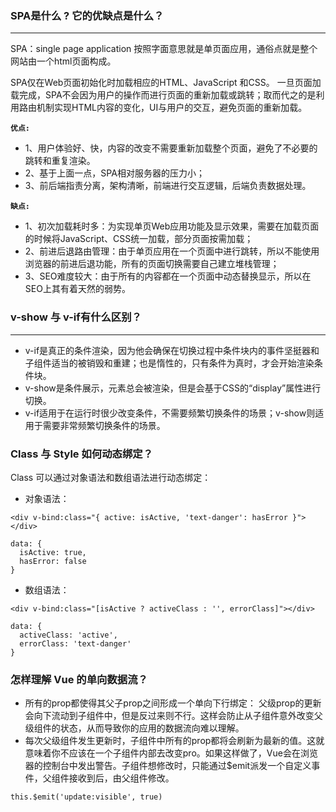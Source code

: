 
### SPA是什么 ? 它的优缺点是什么？
---
SPA：single page application
按照字面意思就是单页面应用，通俗点就是整个网站由一个html页面构成。

SPA仅在Web页面初始化时加载相应的HTML、JavaScript 和CSS。 一旦页面加载完成，SPA不会因为用户的操作而进行页面的重新加载或跳转；取而代之的是利用路由机制实现HTML内容的变化，UI与用户的交互，避免页面的重新加载。

**`优点:`**
* 1、用户体验好、快，内容的改变不需要重新加载整个页面，避免了不必要的跳转和重复渲染。
* 2、基于上面一点，SPA相对服务器的压力小；
* 3、前后端指责分离，架构清晰，前端进行交互逻辑，后端负责数据处理。

**`缺点:`**
* 1、初次加载耗时多：为实现单页Web应用功能及显示效果，需要在加载页面的时候将JavaScript、CSS统一加载，部分页面按需加载；
* 2、前进后退路由管理：由于单页应用在一个页面中进行跳转，所以不能使用浏览器的前进后退功能，所有的页面切换需要自己建立堆栈管理；
* 3、SEO难度较大：由于所有的内容都在一个页面中动态替换显示，所以在SEO上其有着天然的弱势。

### v-show 与 v-if有什么区别？
---

* v-if是真正的条件渲染，因为他会确保在切换过程中条件块内的事件坚挺器和子组件适当的被销毁和重建；也是惰性的，只有条件为真时，才会开始渲染条件块。
* v-show是条件展示，元素总会被渲染，但是会基于CSS的“display”属性进行切换。
* v-if适用于在运行时很少改变条件，不需要频繁切换条件的场景；v-show则适用于需要非常频繁切换条件的场景。

### Class 与 Style 如何动态绑定？

Class 可以通过对象语法和数组语法进行动态绑定：
* 对象语法：
```
<div v-bind:class="{ active: isActive, 'text-danger': hasError }"></div>

data: {
  isActive: true,
  hasError: false
}
```
* 数组语法：
```
<div v-bind:class="[isActive ? activeClass : '', errorClass]"></div>

data: {
  activeClass: 'active',
  errorClass: 'text-danger'
}
```

### 怎样理解 Vue 的单向数据流？
* 所有的prop都使得其父子prop之间形成一个单向下行绑定： 父级prop的更新会向下流动到子组件中，但是反过来则不行。这样会防止从子组件意外改变父级组件的状态，从而导致你的应用的数据流向难以理解。
* 每次父级组件发生更新时，子组件中所有的prop都将会刷新为最新的值。这就意味着你不应该在一个子组件内部去改变pro。如果这样做了，Vue会在浏览器的控制台中发出警告。子组件想修改时，只能通过$emit派发一个自定义事件，父组件接收到后，由父组件修改。
```
this.$emit('update:visible', true)
```
